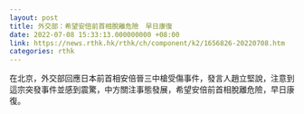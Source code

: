 ```yaml
---
layout: post
title: 外交部：希望安倍前首相脫離危險　早日康復
date: 2022-07-08 15:33:13.000000000 +08:00
link: https://news.rthk.hk/rthk/ch/component/k2/1656826-20220708.htm
categories: rthk
---
```


在北京，外交部回應日本前首相安倍晉三中槍受傷事件，發言人趙立堅說，注意到這宗突發事件並感到震驚，中方關注事態發展，希望安倍前首相脫離危險，早日康復。
